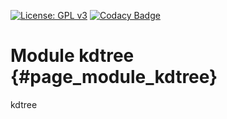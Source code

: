 [![License: GPL v3](https://img.shields.io/badge/License-GPL%20v3-blue.svg)](http://www.gnu.org/licenses/gpl-3.0) [![Codacy Badge](https://api.codacy.com/project/badge/Grade/aadc4a20347f4d43b619bfb3a92ceb0f)](https://www.codacy.com/gh/milk-org/kdtree?utm_source=github.com&amp;utm_medium=referral&amp;utm_content=milk-org/kdtree&amp;utm_campaign=Badge_Grade)

# Module kdtree {#page_module_kdtree}

kdtree


